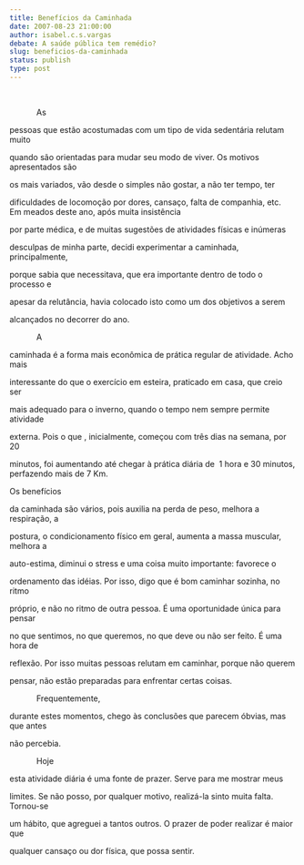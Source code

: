 ```yaml
---
title: Benefícios da Caminhada
date: 2007-08-23 21:00:00
author: isabel.c.s.vargas
debate: A saúde pública tem remédio?
slug: beneficios-da-caminhada
status: publish 
type: post
---
```


  

  

   

  

            As  

pessoas que estão acostumadas com um tipo de vida sedentária relutam muito  

quando são orientadas para mudar seu modo de viver. Os motivos apresentados são  

os mais variados, vão desde o simples não gostar, a não ter tempo, ter  

dificuldades de locomoção por dores, cansaço, falta de companhia, etc.     Em meados deste ano, após muita insistência  

por parte médica, e de muitas sugestões de atividades físicas e inúmeras  

desculpas de minha parte, decidi experimentar a caminhada, principalmente,  

porque sabia que necessitava, que era importante dentro de todo o processo e  

apesar da relutância, havia colocado isto como um dos objetivos a serem  

alcançados no decorrer do ano.  

  

            A  

caminhada é a forma mais econômica de prática regular de atividade. Acho mais  

interessante do que o exercício em esteira, praticado em casa, que creio ser  

mais adequado para o inverno, quando o tempo nem sempre permite atividade  

externa. Pois o que , inicialmente, começou com três dias na semana, por 20  

minutos, foi aumentando até chegar à prática diária de  1 hora e 30 minutos, perfazendo mais de 7 Km.  

  

Os benefícios  

da caminhada são vários, pois auxilia na perda de peso, melhora a respiração, a  

postura, o condicionamento físico em geral, aumenta a massa muscular, melhora a  

auto-estima, diminui o stress e uma coisa muito importante: favorece o  

ordenamento das idéias. Por isso, digo que é bom caminhar sozinha, no ritmo  

próprio, e não no ritmo de outra pessoa. É uma oportunidade única para pensar  

no que sentimos, no que queremos, no que deve ou não ser feito. É uma hora de  

reflexão. Por isso muitas pessoas relutam em caminhar, porque não querem  

pensar, não estão preparadas para enfrentar certas coisas.  

  

            Frequentemente,  

durante estes momentos, chego às conclusões que parecem óbvias, mas que antes  

não percebia.  

  

            Hoje  

esta atividade diária é uma fonte de prazer. Serve para me mostrar meus  

limites. Se não posso, por qualquer motivo, realizá-la sinto muita falta. Tornou-se  

um hábito, que agreguei a tantos outros. O prazer de poder realizar é maior que  

qualquer cansaço ou dor física, que possa sentir.  

  

